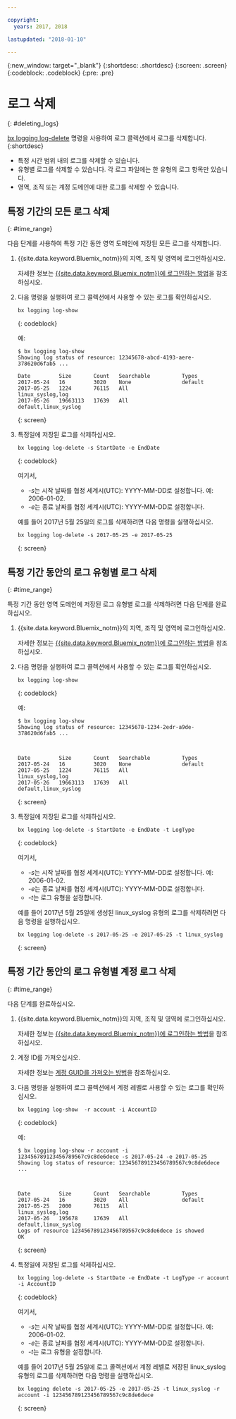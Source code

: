 ```yaml
---

copyright:
  years: 2017, 2018

lastupdated: "2018-01-10"

---
```



{:new_window: target="_blank"}
{:shortdesc: .shortdesc}
{:screen: .screen}
{:codeblock: .codeblock}
{:pre: .pre}

# 로그 삭제
{: #deleting_logs}

[bx logging log-delete](/docs/services/CloudLogAnalysis/reference/log_analysis_cli_cloud.html#delete) 명령을 사용하여 로그 콜렉션에서 로그를 삭제합니다.
{:shortdesc}

* 특정 시간 범위 내의 로그를 삭제할 수 있습니다.
* 유형별 로그를 삭제할 수 있습니다. 각 로그 파일에는 한 유형의 로그 항목만 있습니다. 
* 영역, 조직 또는 계정 도메인에 대한 로그를 삭제할 수 있습니다.


## 특정 기간의 모든 로그 삭제
{: #time_range}

다음 단계를 사용하여 특정 기간 동안 영역 도메인에 저장된 모든 로그를 삭제합니다. 

1. {{site.data.keyword.Bluemix_notm}}의 지역, 조직 및 영역에 로그인하십시오. 

    자세한 정보는 [{{site.data.keyword.Bluemix_notm}}에 로그인하는 방법](/docs/services/CloudLogAnalysis/qa/cli_qa.html#login)을 참조하십시오.
    
2. 다음 명령을 실행하여 로그 콜렉션에서 사용할 수 있는 로그를 확인하십시오. 

    ```
    bx logging log-show
    ```
    {: codeblock}
    
    예: 
    
    ```
    $ bx logging log-show
    Showing log status of resource: 12345678-abcd-4193-aere-378620d6fab5 ...

    Date         Size       Count   Searchable          Types
	2017-05-24   16         3020    None                default
	2017-05-25   1224       76115   All                 linux_syslog,log
    2017-05-26   19663113   17639   All                 default,linux_syslog
    ```
    {: screen}
	
3. 특정일에 저장된 로그를 삭제하십시오. 

    ```
	bx logging log-delete -s StartDate -e EndDate
	```
	{: codeblock}
	
	여기서,
	
	* *-s*는 시작 날짜를 협정 세계시(UTC): YYYY-MM-DD로 설정합니다. 예: 2006-01-02.
    * *-e*는 종료 날짜를 협정 세계시(UTC): YYYY-MM-DD로 설정합니다.
    	
	예를 들어 2017년 5월 25일의 로그를 삭제하려면 다음 명령을 실행하십시오.
	
	```
	bx logging log-delete -s 2017-05-25 -e 2017-05-25
	```
	{: screen}
	








## 특정 기간 동안의 로그 유형별 로그 삭제
{: #time_range}

특정 기간 동안 영역 도메인에 저장된 로그 유형별 로그를 삭제하려면 다음 단계를 완료하십시오.

1. {{site.data.keyword.Bluemix_notm}}의 지역, 조직 및 영역에 로그인하십시오.

    자세한 정보는 [{{site.data.keyword.Bluemix_notm}}에 로그인하는 방법](/docs/services/CloudLogAnalysis/qa/cli_qa.html#login)을 참조하십시오.

2. 다음 명령을 실행하여 로그 콜렉션에서 사용할 수 있는 로그를 확인하십시오.

    ```
    bx logging log-show
    ```
    {: codeblock}

    예:

    ```
    $ bx logging log-show
    Showing log status of resource: 12345678-1234-2edr-a9de-378620d6fab5 ...



    Date         Size       Count   Searchable          Types   
	2017-05-24   16         3020    None                default
	2017-05-25   1224       76115   All                 linux_syslog,log
    2017-05-26   19663113   17639   All                 default,linux_syslog  
    ```
    {: screen}
	
3. 특정일에 저장된 로그를 삭제하십시오.

    ```
	bx logging log-delete -s StartDate -e EndDate -t LogType
	```
	{: codeblock}
	
	여기서,
	
	* *-s*는 시작 날짜를 협정 세계시(UTC): YYYY-MM-DD로 설정합니다. 예: 2006-01-02.
    * *-e*는 종료 날짜를 협정 세계시(UTC): YYYY-MM-DD로 설정합니다.
	* *-t*는 로그 유형을 설정합니다.
    	
	예를 들어 2017년 5월 25일에 생성된 linux_syslog 유형의 로그를 삭제하려면 다음 명령을 실행하십시오.
	
	```
	bx logging log-delete -s 2017-05-25 -e 2017-05-25 -t linux_syslog
	```
	{: screen}

		
	
## 특정 기간 동안의 로그 유형별 계정 로그 삭제
{: #time_range}

다음 단계를 완료하십시오.

1. {{site.data.keyword.Bluemix_notm}}의 지역, 조직 및 영역에 로그인하십시오.

    자세한 정보는 [{{site.data.keyword.Bluemix_notm}}에 로그인하는 방법](/docs/services/CloudLogAnalysis/qa/cli_qa.html#login)을 참조하십시오.

2. 계정 ID를 가져오십시오.

    자세한 정보는 [계정 GUID를 가져오는 방법](/docs/services/CloudLogAnalysis/qa/cli_qa.html#account_guid)을 참조하십시오.

3. 다음 명령을 실행하여 로그 콜렉션에서 계정 레벨로 사용할 수 있는 로그를 확인하십시오.

    ```
    bx logging log-show  -r account -i AccountID
    ```
    {: codeblock}

    예:

    ```
    $ bx logging log-show -r account -i 123456789123456789567c9c8de6dece -s 2017-05-24 -e 2017-05-25
	Showing log status of resource: 123456789123456789567c9c8de6dece ...



    Date         Size       Count   Searchable          Types   
	2017-05-24   16         3020    All                 default
	2017-05-25   2000       76115   All                 linux_syslog,log
    2017-05-26   195678     17639   All                 default,linux_syslog    
    Logs of resource 123456789123456789567c9c8de6dece is showed
    OK
    ```
    {: screen}
	
4. 특정일에 저장된 로그를 삭제하십시오.

    ```
	bx logging log-delete -s StartDate -e EndDate -t LogType -r account -i AccountID
	```
	{: codeblock}
	
	여기서,
	
	* *-s*는 시작 날짜를 협정 세계시(UTC): YYYY-MM-DD로 설정합니다. 예: 2006-01-02.
    * *-e*는 종료 날짜를 협정 세계시(UTC): YYYY-MM-DD로 설정합니다.
	* *-t*는 로그 유형을 설정합니다.
    	
	예를 들어 2017년 5월 25일에 로그 콜렉션에서 계정 레벨로 저장된 linux_syslog 유형의 로그를 삭제하려면 다음 명령을 실행하십시오.
	
	```
	bx logging delete -s 2017-05-25 -e 2017-05-25 -t linux_syslog -r account -i 123456789123456789567c9c8de6dece
	```
	{: screen}
	












